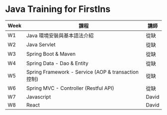 # Java Training for FirstIns

| Week | 課程 | 講師 | 
|-----|-------|-----|
| W1 | Java 環境安裝與基本語法介紹 | 從缺 |
| W2 | Java Servlet | 從缺 |
| W3 | Spring Boot & Maven | 從缺 |
| W4 | Spring Data - Dao & Entity | 從缺 |
| W5 | Spring Framework - Service (AOP & transaction 控制) | 從缺 |
| W6 | Spring MVC - Controller (Restful API)| 從缺 |
| W7 | Javascript | David |
| W8 | React | David |
